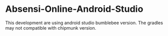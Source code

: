 # Absensi-Online-Android-Studio
This development are using android studio bumblebee version.
The gradles may not compatible with chipmunk version.
